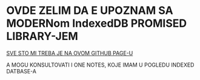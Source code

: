 # OVDE ZELIM DA E UPOZNAM SA MODERNom IndexedDB PROMISED LIBRARY-JEM

[SVE STO MI TREBA JE NA OVOM GITHUB PAGE-U](https://github.com/jakearchibald/idb#indexeddb-with-usability)

A MOGU KONSULTOVATI I ONE NOTES, KOJE IMAM U POGLEDU INDEXED DATBASE-A

